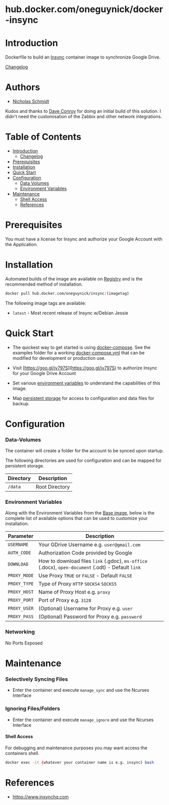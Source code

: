 # hub.docker.com/oneguynick/docker-insync

# Introduction

Dockerfile to build an [Insync](https://www.insynchq.com) container image to synchronize Google Drive.

[Changelog](CHANGELOG.md)

# Authors

- [Nicholas Schmidt](https://github.com/oneguynick/)

Kudos and thanks to [Dave Conroy](https://github.com/tiredofit/) for doing an initial build of this solution. I didn't need the customisation of the Zabbix and other network integrations.

# Table of Contents

- [Introduction](#introduction)
    - [Changelog](CHANGELOG.md)
- [Prerequisites](#prerequisites)
- [Installation](#installation)
- [Quick Start](#quick-start)
- [Configuration](#configuration)
    - [Data Volumes](#data-volumes)
    - [Environment Variables](#environmentvariables)   
- [Maintenance](#maintenance)
    - [Shell Access](#shell-access)
   - [References](#references)

# Prerequisites

You must have a license for Insync and authorize your Google Account with the Application.


# Installation

Automated builds of the image are available on [Registry](https://hub.docker.com/oneguynick/insync) and is the recommended method of installation.


```bash
docker pull hub.docker.com/oneguynick/insync:(imagetag)
```

The following image tags are available:
* `latest` - Most recent release of Insync w/Debian Jessie

# Quick Start

* The quickest way to get started is using [docker-compose](https://docs.docker.com/compose/). See the examples folder for a working [docker-compose.yml](examples/docker-compose.yml) that can be modified for development or production use.

* Visit [https://goo.gl/jv797S](https://goo.gl/jv797S) to authorize Insync for your Google Drive Account

* Set various [environment variables](#environment-variables) to understand the capabilities of this image.
* Map [persistent storage](#data-volumes) for access to configuration and data files for backup.


# Configuration

### Data-Volumes

The container will create a folder for the account to be synced upon startup.

The following directories are used for configuration and can be mapped for persistent storage.

| Directory | Description |
|-----------|-------------|
| `/data` | Root Directory |

### Environment Variables

Along with the Environment Variables from the [Base image](https://hub.docker.com/r/tiredofit/debian), below is the complete list of available options that can be used to customize your installation.

| Parameter | Description |
|-----------|-------------|
| `USERNAME` | Your GDrive Username e.g. `user@gmail.com` |
| `AUTH_CODE` | Authorization Code provided by Google |
| `DOWNLOAD` | How to download files `link` (.gdoc), `ms-office` (.docx), `open-document` (.odt) - Default `link` |
| `PROXY_MODE` | Use Proxy `TRUE` or `FALSE` - Default `FALSE` |
| `PROXY_TYPE` | Type of Proxy `HTTP` `SOCKS4` `SOCKS5` |
| `PROXY_HOST` | Name of Proxy Host e.g. `proxy` |
| `PROXY_PORT` | Port of Proxy e.g. `3128` |
| `PROXY_USER` | (Optional) Username for Proxy e.g. `user` |
| `PROXY_PASS` | (Optional) Password for Proxy e.g. `password` |

### Networking

No Ports Exposed

# Maintenance

### Selectively Syncing Files
* Enter the container and execute `manage_sync` and use the Ncurses Interface

### Ignoring Files/Folders
* Enter the container and execute `manage_ignore` and use the Ncurses Interface

#### Shell Access

For debugging and maintenance purposes you may want access the containers shell. 

```bash
docker exec -it (whatever your container name is e.g. insync) bash
```

# References

* https://www.insynchq.com
